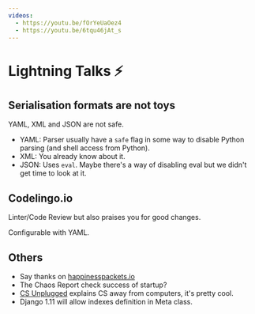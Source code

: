 ```yaml
---
videos:
  - https://youtu.be/fOrYeUaOez4
  - https://youtu.be/6tqu46jAt_s
---
```


# Lightning Talks ⚡️

## Serialisation formats are not toys

YAML, XML and JSON are not safe.

- YAML: Parser usually have a `safe` flag in some way to disable Python parsing (and shell access from Python).
- XML: You already know about it.
- JSON: Uses `eval`. Maybe there's a way of disabling eval but we didn't get time to look at it.

## Codelingo.io

Linter/Code Review but also praises you for good changes.

Configurable with YAML.

## Others
- Say thanks on [happinesspackets.io](https://www.happinesspackets.io/)
- The Chaos Report check success of startup?
- [CS Unplugged](http://csunplugged.org/) explains CS away from computers, it's pretty cool.
- Django 1.11 will allow indexes definition in Meta class.